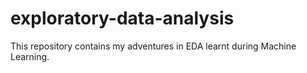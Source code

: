 # exploratory-data-analysis
This repository contains my adventures in EDA learnt during Machine Learning.
